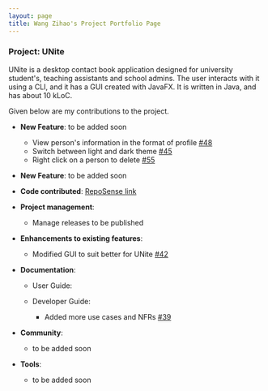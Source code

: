 ```yaml
---
layout: page
title: Wang Zihao's Project Portfolio Page
---
```


### Project: UNite

UNite is a desktop contact book application designed for university student's, teaching assistants and school admins. The user interacts with it using a CLI, and it has a GUI created with JavaFX. It is written in Java, and has about 10 kLoC.

Given below are my contributions to the project.

* **New Feature**: to be added soon
  * View person's information in the format of profile [#48](https://github.com/AY2122S2-CS2103T-W12-2/tp/pull/48)
  * Switch between light and dark theme [#45](https://github.com/AY2122S2-CS2103T-W12-2/tp/pull/45)
  * Right click on a person to delete [#55](https://github.com/AY2122S2-CS2103T-W12-2/tp/pull/55)
  


* **New Feature**: to be added soon


* **Code contributed**: [RepoSense link](https://nus-cs2103-ay2122s2.github.io/tp-dashboard/?search=9teMare&sort=groupTitle&sortWithin=title&timeframe=commit&mergegroup=&groupSelect=groupByRepos&breakdown=true&checkedFileTypes=docs~functional-code~test-code~other&since=2022-02-18&tabOpen=true&tabType=zoom&zA=pnutzz-0207&zR=AY2122S2-CS2103T-W12-2%2Ftp%5Bmaster%5D&zACS=30.23076923076923&zS=2022-02-18&zFS=W12&zU=2022-03-02&zMG=false&zFTF=commit&zFGS=groupByRepos&zFR=false&tabAuthor=junjieteoh&tabRepo=AY2122S2-CS2103T-W12-2%2Ftp%5Bmaster%5D&authorshipIsMergeGroup=false&authorshipFileTypes=&authorshipIsBinaryFileTypeChecked=false&zFT=docs)


* **Project management**:
  * Manage releases to be published


* **Enhancements to existing features**:
  * Modified GUI to suit better for UNite [#42](https://github.com/AY2122S2-CS2103T-W12-2/tp/pull/42)


* **Documentation**:
    * User Guide:

    * Developer Guide:
        * Added more use cases and NFRs [#39](https://github.com/AY2122S2-CS2103T-W12-2/tp/pull/39)


* **Community**:
    * to be added soon


* **Tools**:
    * to be added soon
